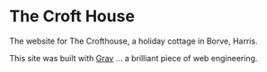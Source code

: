 # The Croft House

The website for The Crofthouse, a holiday cottage in Borve, Harris.

This site was built with [Grav](http://getgrav.org/) ... a brilliant piece of web engineering.
